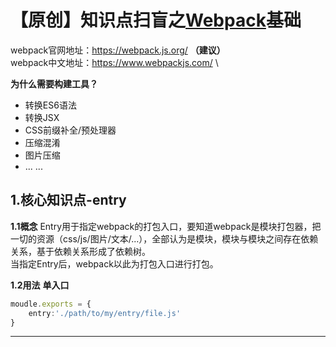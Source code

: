 # 【原创】知识点扫盲之[Webpack](https://webpack.js.org/)基础

webpack官网地址：https://webpack.js.org/ **（建议）** \
webpack中文地址：https://www.webpackjs.com/ \

**为什么需要构建工具？**
- 转换ES6语法
- 转换JSX
- CSS前缀补全/预处理器
- 压缩混淆
- 图片压缩
- ... ... 


## 1.核心知识点-entry
**1.1概念**
Entry用于指定webpack的打包入口，要知道webpack是模块打包器，把一切的资源（css/js/图片/文本/...），全部认为是模块，模块与模块之间存在依赖关系，基于依赖关系形成了依赖树。\
当指定Entry后，webpack以此为打包入口进行打包。

**1.2用法**
**单入口**
```TypeScript
moudle.exports = {
    entry:'./path/to/my/entry/file.js'
}
```
******


